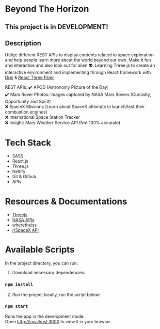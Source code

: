 # Beyond The Horizon

## This project is in **DEVELOPMENT!**

## Description

Utilize different REST APIs to display contents related to space exploration and help people learn more about the world beyond our own. Make it fun and interactive and also look out for alien 👽.
Learning Three.js to create an interactive environment and implementing through React framework with [Drei](https://docs.pmnd.rs/drei/introduction) & [React Three Fiber](https://docs.pmnd.rs/react-three-fiber).

REST APIs: 
✔️ APOD (Astronomy Picture of the Day)  
✔️ Mars Rover Photos: Images captured by NASA Mars Rovers (Curiosity, Opportunity and Spirit)  
❌ SpaceX Missions (Learn about SpaceX attempts to launch/test their combustion engines)  
❌ International Space Station Tracker  
❌ Insight: Mars Weather Service API (Not 100% accurate)  

# Tech Stack
- SASS
- React.js
- Three.js
- Netlify
- Git & Github
- APIs

# Resources & Documentations
- [Threejs](https://threejs.org/)
- [NASA APIs](https://api.nasa.gov/)
- [wheretheiss](https://wheretheiss.at/)
- [r/SpaceX API](https://docs.spacexdata.com/)

# Available Scripts

In the project directory, you can run:

1. Download necessary dependencies:
### `npm install` 

2. Run the project locally, run the script below: 
### `npm start` 

Runs the app in the development mode.\
Open [http://localhost:3000](http://localhost:3000) to view it in your browser.
